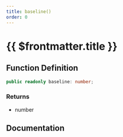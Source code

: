 ```yaml
---
title: baseline()
order: 0
---
```


# {{ $frontmatter.title }}

## Function Definition

```ts
public readonly baseline: number;
```

### Returns

* number

## Documentation

<!--@include: ./parts/baseline.md-->
